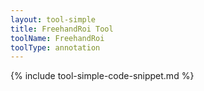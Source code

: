 ```yaml
---
layout: tool-simple
title: FreehandRoi Tool
toolName: FreehandRoi
toolType: annotation
---
```


<!--
  TODO: Demo should include:
  - FreehandRoiTool
  - FreehandRoiSculptorTool
-->

{% include tool-simple-code-snippet.md %}
